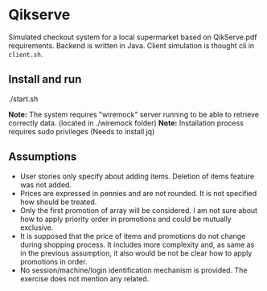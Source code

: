 # Qikserve

Simulated checkout system for a local supermarket based on QikServe.pdf requirements. Backend is written in Java. Client simulation is thought cli in `client.sh`.

## Install and run

./start.sh

**Note:** The system requires "wiremock" server running to be able to retrieve correctly data. (located in ./wiremock folder)
**Note:** Installation process requires sudo privileges (Needs to install jq)

## Assumptions 

- User stories only specify about adding items. Deletion of items feature was not added.
- Prices are expressed in pennies and are not rounded. It is not specified how should be treated.
- Only the first promotion of array will be considered. I am not sure about how to apply priority order in promotions and could be mutually exclusive.
- It is supposed that the price of items and promotions do not change during shopping process. It includes more complexity and, as same as in the previous assumption, it also would be not be clear how to apply promotions in order.
- No session/machine/login identification mechanism is provided. The exercise does not mention any related.